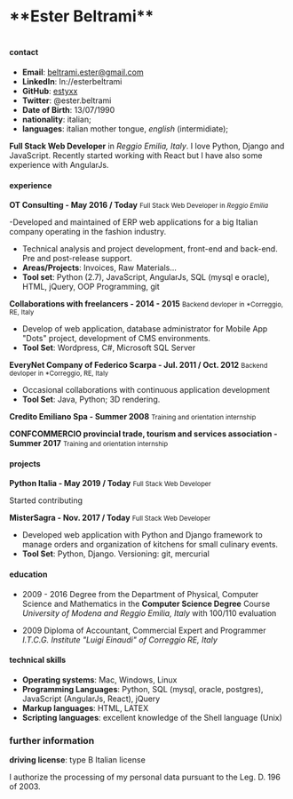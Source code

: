 
<h1>**Ester Beltrami**<h1>

#### **contact**
- **Email**: beltrami.ester@gmail.com
- **LinkedIn**: ln://esterbeltrami
- **GitHub**: [estyxx](https://github.com/estyxx) 
- **Twitter**: @ester.beltrami
- **Date of Birth**: 13/07/1990
- **nationality**: italian; 
- **languages**: italian mother tongue, *english* (intermidiate);

**Full Stack Web Developer** in *Reggio Emilia, Italy*. I love Python, Django and JavaScript. Recently started working with React but I have also some experience with AngularJs.


#### **experience**


**OT Consulting - May 2016 / Today**
<small>Full Stack Web Developer in *Reggio Emilia*</small>

-Developed and maintained of ERP web applications for a big Italian company operating in the fashion industry. 
- Technical analysis and project development, front-end and back-end. Pre and post-release support.
- **Areas/Projects**: Invoices, Raw Materials...
- **Tool set**: Python (2.7), JavaScript, AngularJs, SQL (mysql e oracle), HTML, jQuery, OOP Programming, git


**Collaborations with freelancers - 2014 - 2015**
<small>Backend devloper in *Correggio, RE, Italy</small>

- Develop of web application, database administrator for Mobile App "Dots" project, development of CMS environments.
- **Tool Set**: Wordpress, C#, Microsoft SQL Server


**EveryNet Company of Federico Scarpa - Jul. 2011 / Oct. 2012**
<small>Backend devloper in *Correggio, RE, Italy</small>

- Occasional collaborations with continuous application development
- **Tool Set**: Java, Python; 3D rendering.


**Credito Emiliano Spa - Summer 2008**
<small>Training and orientation internship</small>


**CONFCOMMERCIO provincial trade, tourism and services association - Summer 2017**
<small>Training and orientation internship</small>



#### **projects**

**Python Italia - May 2019 / Today**
<small>Full Stack Web Developer</small>

Started contributing 


**MisterSagra - Nov. 2017 / Today**
<small>Full Stack Web Developer</small>

- Developed web application with Python and Django framework to manage orders and organization of kitchens for small culinary events.
- **Tool Set**: Python, Django. Versioning: git, mercurial


#### **education**
- 2009 - 2016 Degree from the Department of Physical, Computer Science and Mathematics in the **Computer Science Degree** Course
*University of Modena and Reggio Emilia, Italy*
with 100/110 evaluation

- 2009 Diploma of Accountant, Commercial Expert and Programmer
*I.T.C.G. Institute "Luigi Einaudi" of Correggio RE, Italy*


#### **technical skills**
- **Operating systems**: Mac, Windows, Linux
- **Programming Languages**: Python, SQL (mysql, oracle, postgres), JavaScript (AngularJs, React), jQuery
- **Markup languages**: HTML, LATEX
- **Scripting languages**: excellent knowledge of the Shell language (Unix)

### **further information**
**driving license**: type B Italian license

I authorize the processing of my personal data pursuant to the Leg. D. 196 of 2003.